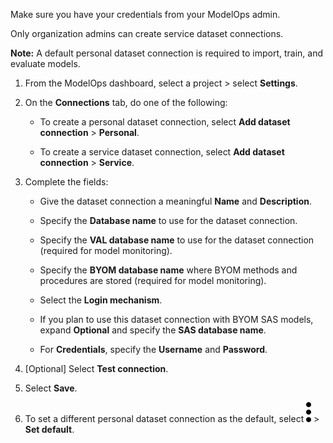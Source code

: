 Make sure you have your credentials from your ModelOps admin.

Only organization admins can create service dataset connections.

**Note:** A default personal dataset connection is required to import, train, and evaluate models.

1.  From the ModelOps dashboard, select a project > select **Settings**.


1.  On the **Connections** tab, do one of the following:

    -   To create a personal dataset connection, select **Add dataset connection** > **Personal**.


    -   To create a service dataset connection, select **Add dataset connection** > **Service**.


1.  Complete the fields:

    -   Give the dataset connection a meaningful **Name** and **Description**.


    -   Specify the **Database name** to use for the dataset connection.


    -   Specify the **VAL database name** to use for the dataset connection (required for model monitoring).


    -   Specify the **BYOM database name** where BYOM methods and procedures are stored (required for model monitoring).


    -   Select the **Login mechanism**.


    -   If you plan to use this dataset connection with BYOM SAS models, expand **Optional** and specify the **SAS database name**.


    -   For **Credentials**, specify the **Username** and **Password**.


1.  [Optional] Select **Test connection**.


1.  Select **Save**.


1.  To set a different personal dataset connection as the default, select ![kebab menu](Images/zsz1597101912145.svg) > **Set default**.


